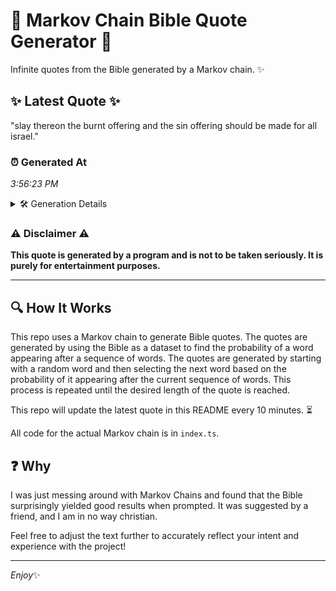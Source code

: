 # 📖 Markov Chain Bible Quote Generator 📖

Infinite quotes from the Bible generated by a Markov chain. ✨

## ✨ Latest Quote ✨
"slay thereon the burnt offering and the sin offering should be made for all israel."

### ⏰ Generated At
*3:56:23 PM*

<details>
    <summary>🛠️ Generation Details</summary>
    <p>
        <strong>🌱 Seed:</strong> slay<br>
        <strong>🔄 Iterations:</strong> 14<br>
        <strong>📜 Context History:</strong><br>[ slay ]: thereon<br>[ slay, thereon ]: the<br>[ slay, thereon, the ]: burnt<br>[ slay, thereon, the, burnt ]: offering<br>[ slay, thereon, the, burnt, offering ]: and<br>[ slay, thereon, the, burnt, offering, and ]: the<br>[ thereon, the, burnt, offering, and, the ]: sin<br>[ the, burnt, offering, and, the, sin ]: offering<br>[ burnt, offering, and, the, sin, offering ]: should<br>[ offering, and, the, sin, offering, should ]: be<br>[ and, the, sin, offering, should, be ]: made<br>[ the, sin, offering, should, be, made ]: for<br>[ sin, offering, should, be, made, for ]: all<br>[ offering, should, be, made, for, all ]: israel.<br>
    </p>
</details>

### ⚠️ Disclaimer ⚠️
**This quote is generated by a program and is not to be taken seriously. It is purely for entertainment purposes.**

---

## 🔍 How It Works

This repo uses a Markov chain to generate Bible quotes. The quotes are generated by using the Bible as a dataset to find the probability of a word appearing after a sequence of words. The quotes are generated by starting with a random word and then selecting the next word based on the probability of it appearing after the current sequence of words. This process is repeated until the desired length of the quote is reached.

This repo will update the latest quote in this README every 10 minutes. ⏳

All code for the actual Markov chain is in `index.ts`.

## ❓ Why

I was just messing around with Markov Chains and found that the Bible surprisingly yielded good results when prompted. 
It was suggested by a friend, and I am in no way christian.

Feel free to adjust the text further to accurately reflect your intent and experience with the project!

---

*Enjoy*✨
